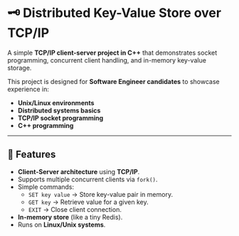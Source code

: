 # 🗝️ Distributed Key-Value Store over TCP/IP

A simple **TCP/IP client-server project in C++** that demonstrates socket programming, concurrent client handling, and in-memory key-value storage.  

This project is designed for **Software Engineer candidates** to showcase experience in:  
- **Unix/Linux environments**  
- **Distributed systems basics**  
- **TCP/IP socket programming**  
- **C++ programming**  

---

## 📌 Features
- **Client-Server architecture** using **TCP/IP**.  
- Supports multiple concurrent clients via `fork()`.  
- Simple commands:  
  - `SET key value` → Store key-value pair in memory.  
  - `GET key` → Retrieve value for a given key.  
  - `EXIT` → Close client connection.  
- **In-memory store** (like a tiny Redis).  
- Runs on **Linux/Unix systems**.  


